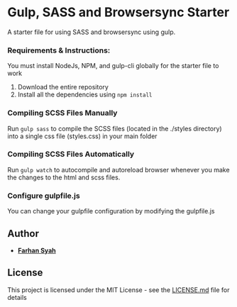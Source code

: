 # Gulp, SASS and Browsersync Starter

A starter file for using SASS and browsersync using gulp.

### Requirements & Instructions:

You must install NodeJs, NPM, and gulp-cli globally for the starter file to work

1. Download the entire repository
2. Install all the dependencies using `npm install`

### Compiling SCSS Files Manually

Run `gulp sass` to compile the SCSS files (located in the ./styles directory) into a single css file (styles.css) in your main folder

### Compiling SCSS Files Automatically

Run `gulp watch` to autocompile and autoreload browser whenever you make the changes to the html and scss files.

### Configure gulpfile.js

You can change your gulpfile configuration by modifying the gulpfile.js

## Author

* [**Farhan Syah**](https://github.com/farhan-syah)

## License

This project is licensed under the MIT License - see the [LICENSE.md](LICENSE.md) file for details
